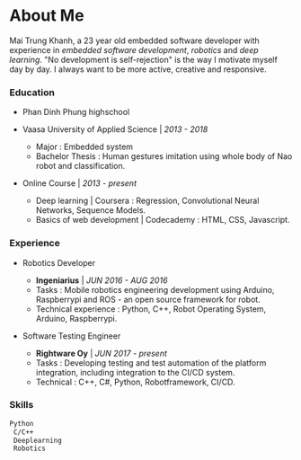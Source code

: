# About Me

Mai Trung Khanh, a 23 year old embedded software developer with experience in _embedded software development_, _robotics_ and _deep learning_. "No development is self-rejection" is the way I motivate myself day by day. I always want to be more active, creative and responsive.

### Education
+ Phan Dinh Phung highschool

+ Vaasa University of Applied Science | _2013 - 2018_
  - Major : Embedded system
  - Bachelor Thesis : Human gestures imitation using whole body of Nao robot and classification.

+ Online Course | _2013 - present_
  - Deep learning | Coursera : Regression, Convolutional Neural Networks, Sequence Models.
  - Basics of web development | Codecademy : HTML, CSS, Javascript.

### Experience

+ Robotics Developer
  - __Ingeniarius__ | _JUN 2016 - AUG 2016_
  - Tasks : Mobile robotics engineering development using Arduino, Raspberrypi and ROS - an open source framework for robot.
  - Technical experience : Python, C++, Robot Operating System, Arduino, Raspberrypi.

+ Software Testing Engineer
  - __Rightware Oy__ | _JUN 2017 - present_
  - Tasks : Developing testing and test automation of the platform integration, including integration to the CI/CD system.
  - Technical  : C++, C#, Python, Robotframework, CI/CD.

### Skills

~~~ html
Python                                                                  
 C/C++                                                                    
 Deeplearning                       
 Robotics               
~~~
